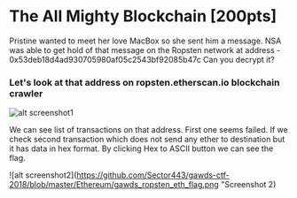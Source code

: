 # The All Mighty Blockchain [200pts]

Pristine wanted to meet her love MacBox so she sent him a message. NSA was able to get hold of that message on the Ropsten network at address - 0x53deb18d4ad930705980af05c2543bf92085b47c Can you decrypt it?


### Let's look at that address on ropsten.etherscan.io blockchain crawler

![alt screenshot1](https://github.com/Sector443/gawds-ctf-2018/blob/master/Ethereum/gawds_ropsten_eth.png "Screenshot 1")

We can see list of transactions on that address. First one seems failed. If we check second transaction which does not send any ether to destination but it has data in hex format. By clicking Hex to ASCII button we can see the flag.

![alt screenshot2](https://github.com/Sector443/gawds-ctf-2018/blob/master/Ethereum/gawds_ropsten_eth_flag.png "Screenshot 2)

